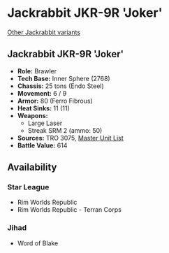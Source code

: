# Jackrabbit JKR-9R 'Joker'

[Other Jackrabbit variants](../jackrabbit.md)

## Jackrabbit JKR-9R 'Joker'
- **Role:** Brawler
- **Tech Base:** Inner Sphere (2768)
- **Chassis:** 25 tons (Endo Steel)
- **Movement:** 6 / 9
- **Armor:** 80 (Ferro Fibrous)
- **Heat Sinks:** 11 (11)
- **Weapons:**
  - Large Laser
  - Streak SRM 2 (ammo: 50)
- **Sources:** TRO 3075, [Master Unit List](http://masterunitlist.info/Unit/Details/1657/jackrabbit-jkr-9r-joker)
- **Battle Value:** 614

## Availability

### Star League
- Rim Worlds Republic
- Rim Worlds Republic - Terran Corps

### Jihad
- Word of Blake

